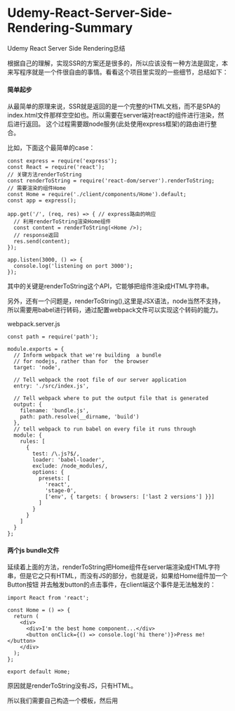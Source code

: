# Udemy-React-Server-Side-Rendering-Summary
Udemy React Server Side Rendering总结

根据自己的理解，实现SSR的方案还是很多的，所以应该没有一种方法是固定，本来写程序就是一个件很自由的事情。看看这个项目里实现的一些细节，总结如下：

#### 简单起步 

从最简单的原理来说，SSR就是返回的是一个完整的HTML文档，而不是SPA的index.html文件那样空空如也。所以需要在server端对react的组件进行渲染，然后进行返回。
这个过程需要跟node服务(此处使用express框架)的路由进行整合。

比如，下面这个最简单的case：

```
const express = require('express');
const React = require('react');
// 关键方法renderToString
const renderToString = require('react-dom/server').renderToString;
// 需要渲染的组件Home
const Home = require('./client/components/Home').default;
const app = express();

app.get('/', (req, res) => { // express路由的响应
  // 利用renderToString渲染Home组件
  const content = renderToString(<Home />);
  // response返回
  res.send(content);
});

app.listen(3000, () => {
  console.log('listening on port 3000');
});
```
其中的关键是renderToString这个API，它能够把组件渲染成HTML字符串。

另外，还有一个问题是，renderToString(<Home />),这里是JSX语法，node当然不支持，所以需要用babel进行转码，通过配置webpack文件可以实现这个转码的能力。

webpack.server.js
```
const path = require('path');

module.exports = {
  // Inform webpack that we're building  a bundle
  // for nodejs, rather than for  the browser
  target: 'node',

  // Tell webpack the root file of our server application
  entry: './src/index.js',

  // Tell webpack where to put the output file that is generated
  output: {
    filename: 'bundle.js',
    path: path.resolve(__dirname, 'build')
  },
  // tell webpack to run babel on every file it runs through
  module: {
    rules: [
      {
        test: /\.js?$/,
        loader: 'babel-loader',
        exclude: /node_modules/,
        options: {
          presets: [
            'react',
            'stage-0',
            ['env', { targets: { browsers: ['last 2 versions'] }}]
          ]
        }
      }
    ]
  }
};
```

#### 两个js bundle文件

延续着上面的方法，renderToString把Home组件在server端渲染成HTML字符串，但是它之只有HTML，而没有JS的部分，也就是说，如果给Home组件加一个Button按钮
并去触发button的点击事件，在client端这个事件是无法触发的：

```
import React from 'react';

const Home = () => {
  return (
    <div>
      <div>I'm the best home component...</div>
      <button onClick={() => console.log('hi there')}>Press me!</button>
    </div>
  );
};

export default Home;
```
原因就是renderToString没有JS，只有HTML。

所以我们需要自己构造一个模板，然后用<script>标签从server端向client端传一个js文件，如下所示：
index.js(server端的入口文件)  
```
//静态资源默认public文件夹
app.use(express.static('public'));

app.get('/', (req, res) => {
  const content = renderToString(<Home />);
  // 构造一个HTML模板
  const html = `
    <html>
      <head></head>
      <body>
        // note: 这个div元素是root
        <div id="root">${content}</div>
        // js bundle文件
        <script src="bundle.js"></script>
      </body>
    </html>
  `;
  res.send(html);
});
```
如上所示。

当然，这里还有一个问题，就是我们需要两个JS的bundle文件是。因为server端的一些内容比如API KEY，这些敏感信息是不适合传递到client端的。
为此，我们需要再写一个client.js入口文件，作为client端的入口，还要再写一个webpack.client.js文件，对client端的内容进行打包。

webpack.client.js
```
const path = require('path');

module.exports = {
  // 入口文件不同
  entry: './src/client/client.js',

  // Tell webpack where to put the output file that is generated
  output: {
    filename: 'bundle.js',
    path: path.resolve(__dirname, 'public') // 输出文件的路径也不同, 这个跟express服务中的static资源文件夹对应上
  },
  // babel部分一样
  module: {
    rules: [
      {
        test: /\.js?$/,
        loader: 'babel-loader',
        exclude: /node_modules/,
        options: {
          presets: [
            'react',
            'stage-0',
            ['env', { targets: { browsers: ['last 2 versions'] }}]
          ]
        }
      }
    ]
  }
};
```
而client.js这个入口文件应该是怎样的呢？其实就是普通的react应用的入口文件就好了：

client.js
```
import React from 'react';
import ReactDOM from 'react-dom';
import Home from './components/Home';
// 如意render函数挂载的元素，#root，这个跟上面的自己构造的模板是对应的
ReactDOM.hydrate(<Home />, document.querySelector('#root')); 
```
对于这个架构，可以理解为：server端渲染生成了纯HTML的组件，并同时把client端的bundle文件发过去，到了client端这个bundle文件接管了整个页面，附加上各种 
JS事件和生命周期的内容等等。


#### 支持react router

到目前为止的例子里，只有一个Home组件，如果需要支持多个组件的路由，SSR是如何做的呢？
其实，还是很直接的，定义一个Routes.js的文件，里面定义所有的路由映射关系，而它本质上也是一个react组件，代码如下：

routes.js
```
import React from 'react';
import { Route } from 'react-router-dom';
import Home from './components/Home';

export default () => {
  return (
    <div> //定义了两个路由, /hi这个路由就是个测试路由
      <Route exact path="/" component={Home} />
      <Route path="/hi" component={() => 'Hi'} />
    </div>
  );
};
```
有了这个路由，下一步需要对index.js和client.js两个文件进行更新，将Home组件替换成Route组件，如下：
  
//client.js 

```
import React from 'react';
import ReactDOM from 'react-dom';
import { BrowserRouter } from 'react-router-dom';
import Routes from './Routes';

ReactDOM.hydrate(
  // 使用BrowserRouter和Routes组件
  <BrowserRouter>
    <Routes />
  </BrowserRouter>
  , document.querySelector('#root'));
```

// renderer.js

```
import React from 'react';
import { renderToString } from 'react-dom/server';
import { StaticRouter } from 'react-router-dom';
import Routes from '../client/Routes';

export default (req) => {
  const content = renderToString(
    // 此处是关键，StaticRouter，location和context属性 
    <StaticRouter location={req.path} context={{}}>
      <Routes />
    </StaticRouter>
  );
  return `
    <html>
      <head></head>
      <body>
        <div id="root">${content}</div>
        <script src="bundle.js"></script>
      </body>
    </html>
  `;
}
```
不同的地方时，client端和server端使用的Router组件不同，server端不能看到address bar，所以需要用StaticRouter，它是专门为SSR开发的。另外，这个Router还需要context和location两个属性，其中location就是当前的url path，这参数是从express route传递过来的，express代码更新如下：
```
import express from 'express';
import renderer from './helper/renderer';

const app = express();
app.use(express.static('public'));

//路由为*
app.get('*', (req, res) => {
  res.send(renderer(req)); //pass req参数
});

app.listen(3000, () => {
  console.log('listening on port 3000...');
});
```
此处有一个需要注意的地方，express的路由是*, 这样不管从浏览器发来什么样的路由url，express的route都不做过滤，直接交给SSR的路由处理。
另外，其实SSR的架构想想也比较清晰了，主要就是维护两个入口文件: client.js和index.js(renderer.js)。真的app的实现还是共用一套逻辑，只是这两个entry文件中实现会因为server的不同而有不同。下一步像应用中添加Redux的部分。
